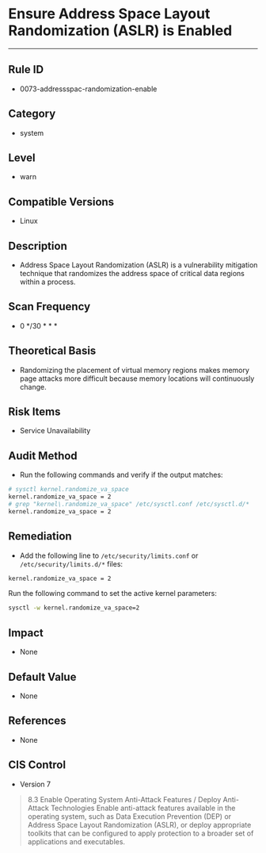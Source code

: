 # Ensure Address Space Layout Randomization (ASLR) is Enabled
---

## Rule ID

- 0073-addressspac-randomization-enable


## Category

- system


## Level

- warn


## Compatible Versions


- Linux




## Description


- Address Space Layout Randomization (ASLR) is a vulnerability mitigation technique that randomizes the address space of critical data regions within a process.



## Scan Frequency
- 0 */30 * * *

## Theoretical Basis


- Randomizing the placement of virtual memory regions makes memory page attacks more difficult because memory locations will continuously change.
>






## Risk Items


- Service Unavailability



## Audit Method
- Run the following commands and verify if the output matches:

```bash
# sysctl kernel.randomize_va_space
kernel.randomize_va_space = 2
# grep "kernel\.randomize_va_space" /etc/sysctl.conf /etc/sysctl.d/*
kernel.randomize_va_space = 2
```




## Remediation
- Add the following line to `/etc/security/limits.conf` or `/etc/security/limits.d/*` files:

``` bash
kernel.randomize_va_space = 2
```
Run the following command to set the active kernel parameters:
``` bash
sysctl -w kernel.randomize_va_space=2
```



## Impact


- None




## Default Value


- None




## References


- None



## CIS Control


- Version 7
>   8.3 Enable Operating System Anti-Attack Features / Deploy Anti-Attack Technologies
    Enable anti-attack features available in the operating system, such as Data Execution Prevention (DEP) or Address Space Layout Randomization (ASLR), or deploy appropriate toolkits that can be configured to apply protection to a broader set of applications and executables.